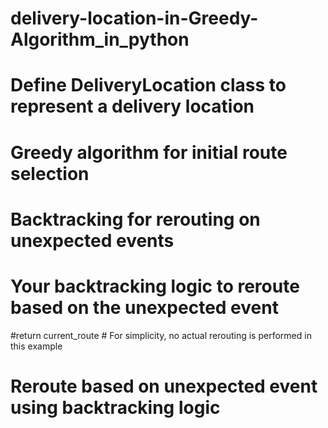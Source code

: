 # delivery-location-in-Greedy-Algorithm_in_python

# Define DeliveryLocation class to represent a delivery location
# Greedy algorithm for initial route selection
# Backtracking for rerouting on unexpected events
# Your backtracking logic to reroute based on the unexpected event
#return current_route  # For simplicity, no actual rerouting is performed in this example
# Reroute based on unexpected event using backtracking logic
    

